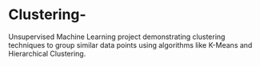 # Clustering-
Unsupervised Machine Learning project demonstrating clustering techniques to group similar data points using algorithms like K-Means and Hierarchical Clustering.
